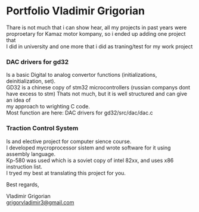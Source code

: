 # Portfolio Vladimir Grigorian

Thare is not much that i can show hear, all my projects in past years were  
proproetary for Kamaz motor kompany, so i ended up adding one project that  
I did in university and one more that i did as traning/test for my work project

### DAC drivers for gd32  
Is a basic Digital to analog convertor functions (initializations, deinitialization, set).  
GD32 is a chinese copy of stm32 microcontrollers (russian companys dont have excess to stm)
Thats not much, but it is well structured and can give an idea of  
my approach to wrighting C code.  
Most function are here: DAC drivers for gd32/src/dac/dac.c

### Traction Control System  
Is and elective project for computer sience course.   
I developed mycroprocessor sistem and wrote software for it using assembly language.  
Kp-580 was used which is a soviet copy of intel 82xx, and uses x86 instruction list.  
I tryed my best at translating this project for you.


Best regards,

Vladimir Grigorian  
grigorvladimir3@gmail.com


